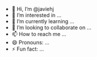 - 👋 Hi, I’m @javiehj
- 👀 I’m interested in ...
- 🌱 I’m currently learning ...
- 💞️ I’m looking to collaborate on ...
- 📫 How to reach me ...
- 😄 Pronouns: ...
- ⚡ Fun fact: ...

<!---
javiehj/javiehj is a ✨ special ✨ repository because its `README.md` (this file) appears on your GitHub profile.
You can click the Preview link to take a look at your changes.
--->
